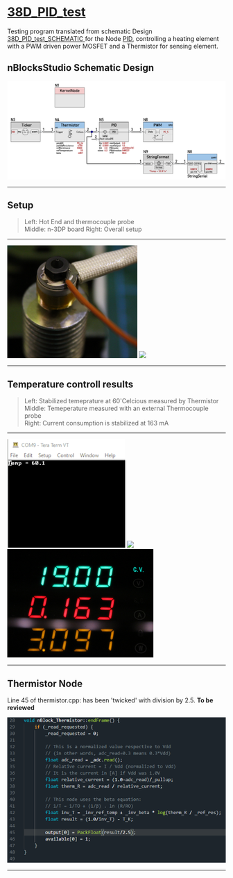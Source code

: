 # [38D_PID_test](https://github.com/nBlocksStudioApps/38D_PID_test_FIRMWARE)

Testing program translated from schematic Design [38D_PID_test_SCHEMATIC
](https://github.com/nBlocksStudioApps/38D_PID_test_SCHEMATIC) for the Node [PID](https://github.com/nBlocksStudioNodes/nblocks_pid), controlling a heating element with a PWM driven power MOSFET and a Thermistor for sensing element.



## nBlocksStudio Schematic Design


<p align="center">
<img
src="img/01.PNG"
width = 800
/>
</p>

----

## Setup

>  Left: Hot End and thermocouple probe  
>  Middle: n-3DP board 
>  Right: Overall setup

----

<img
src="img/06.PNG"
width = 300
/>
<img
src="img/04.GIF"
height = 300
/>


----


## Temperature controll results

>  Left: Stabilized temeprature at 60'Celcious measured by Thermistor  
>  Middle: Temeperature measured with an external Thermocouple probe  
>  Right: Current consumption is stabilized at 163 mA
----

<img
src="img/02.GIF"
height = 250
/>
<img
src="img/05.GIF"
height = 250
/>
<img
src="img/07.PNG"
height = 250
/>

----


## Thermistor Node

Line 45 of thermistor.cpp: has been 'twicked' with division by 2.5. **To be reviewed**
<p align="center">
<img
src="img/03.PNG"
width = 800
/>
</p>

----
